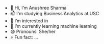 - 👋 Hi, I’m Anushree Sharma
- 📫 I'm studying Business Analytics at USC
- 👀 I’m interested in
- 🌱 I’m currently learning machine learning
- 😄 Pronouns: She/her
- ⚡ Fun fact: ...

<!---
anushree213/anushree213 is a ✨ special ✨ repository because its `README.md` (this file) appears on your GitHub profile.
You can click the Preview link to take a look at your changes.
--->
